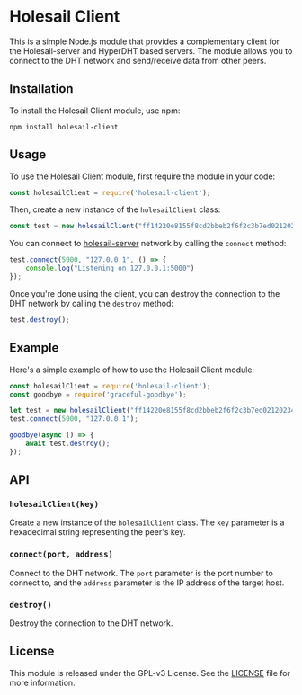  # Holesail Client

This is a simple Node.js module that provides a complementary client for the Holesail-server and HyperDHT based servers. The module allows you to connect to the DHT network and send/receive data from other peers.

## Installation

To install the Holesail Client module, use npm:

```
npm install holesail-client
```

## Usage

To use the Holesail Client module, first require the module in your code:

```javascript
const holesailClient = require('holesail-client');
```

Then, create a new instance of the `holesailClient` class:

```javascript
const test = new holesailClient("ff14220e8155f8cd2bbeb2f6f2c3b7ed0212023449bc64b9435ec18c46b8de7f");
```

You can connect to [holesail-server](https://github.com/holesail/holesail-server/) network by calling the `connect` method:

```javascript
test.connect(5000, "127.0.0.1", () => {
    console.log("Listening on 127.0.0.1:5000")
});
```

Once you're done using the client, you can destroy the connection to the DHT network by calling the `destroy` method:

```javascript
test.destroy();
```

## Example

Here's a simple example of how to use the Holesail Client module:

```javascript
const holesailClient = require('holesail-client');
const goodbye = require('graceful-goodbye');

let test = new holesailClient("ff14220e8155f8cd2bbeb2f6f2c3b7ed0212023449bc64b9435ec18c46b8de7f");
test.connect(5000, "127.0.0.1");

goodbye(async () => {
    await test.destroy();
});
```

## API

### `holesailClient(key)`

Create a new instance of the `holesailClient` class. The `key` parameter is a hexadecimal string representing the peer's key.

### `connect(port, address)`

Connect to the DHT network. The `port` parameter is the port number to connect to, and the `address` parameter is the IP address of the target host.

### `destroy()`

Destroy the connection to the DHT network.

## License

This module is released under the GPL-v3 License. See the [LICENSE](https://www.gnu.org/licenses/gpl-3.0.en.html) file for more information.